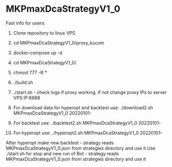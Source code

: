 # MKPmaxDcaStrategyV1_0

Fast info for users:

1) Clone repository to linux VPS

2) cd MKPmaxDcaStrategyV1_0/proxy_kucoin
3) docker-compose up -d

4) cd MKPmaxDcaStrategyV1_0/
5) chmod 777 -R *
6) ./build.sh
7) ./start.sh - check logs if proxy working. If not change proxy IPs to server VPS IP:8888

8) For download data for hyperopt and backtest use: ./download2.sh MKPmaxDcaStrategyV1_0 20220101-
9) For backtest use: ./backtest2.sh MKPmaxDcaStrategyV1_0 20220101-
10) For hyperopt use: ./hyperopt2.sh MKPmaxDcaStrategyV1_0 20220101-

After hyperopt make new backtest - strategy reads MKPmaxDcaStrategyV1_0.json from strategies directory and use it
Use ./start.sh for stop and new run of Bot - strategy reads MKPmaxDcaStrategyV1_0.json from strategies directory and use it
